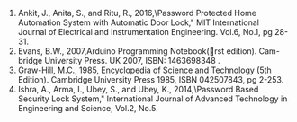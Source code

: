 1. Ankit, J., Anita, S., and Ritu, R., 2016,\Password Protected Home Automation System with Automatic Door Lock," MIT International Journal of Electrical and Instrumentation Engineering. Vol.6, No.1, pg 28-31.
2. Evans, B.W., 2007,Arduino Programming Notebook(rst edition). Cam- bridge University Press. UK 2007, ISBN: 1463698348 .
3. Graw-Hill, M.C., 1985, Encyclopedia of Science and Technology (5th Edition). Cambridge University Press 1985, ISBN 042507843, pg 2-253.
4. Ishra, A., Arma, I., Ubey, S., and Ubey, K., 2014,\Password Based Security Lock System," International Journal of Advanced Technology in Engineering and Science, Vol.2, No.5.
